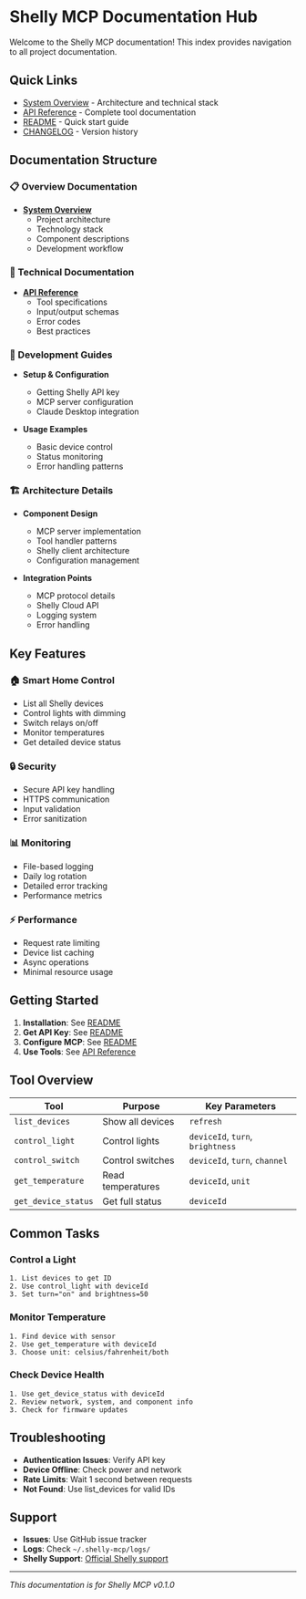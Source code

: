 # Shelly MCP Documentation Hub

Welcome to the Shelly MCP documentation! This index provides navigation to all project documentation.

## Quick Links

- [System Overview](./system-overview.md) - Architecture and technical stack
- [API Reference](./tech/api-reference.md) - Complete tool documentation
- [README](../README.md) - Quick start guide
- [CHANGELOG](../CHANGELOG.md) - Version history

## Documentation Structure

### 📋 Overview Documentation
- **[System Overview](./system-overview.md)**
  - Project architecture
  - Technology stack  
  - Component descriptions
  - Development workflow

### 🔧 Technical Documentation
- **[API Reference](./tech/api-reference.md)**
  - Tool specifications
  - Input/output schemas
  - Error codes
  - Best practices

### 📝 Development Guides
- **Setup & Configuration**
  - Getting Shelly API key
  - MCP server configuration
  - Claude Desktop integration

- **Usage Examples**
  - Basic device control
  - Status monitoring
  - Error handling patterns

### 🏗️ Architecture Details
- **Component Design**
  - MCP server implementation
  - Tool handler patterns
  - Shelly client architecture
  - Configuration management

- **Integration Points**
  - MCP protocol details
  - Shelly Cloud API
  - Logging system
  - Error handling

## Key Features

### 🏠 Smart Home Control
- List all Shelly devices
- Control lights with dimming
- Switch relays on/off
- Monitor temperatures
- Get detailed device status

### 🔒 Security
- Secure API key handling
- HTTPS communication
- Input validation
- Error sanitization

### 📊 Monitoring
- File-based logging
- Daily log rotation  
- Detailed error tracking
- Performance metrics

### ⚡ Performance
- Request rate limiting
- Device list caching
- Async operations
- Minimal resource usage

## Getting Started

1. **Installation**: See [README](../README.md#installation)
2. **Get API Key**: See [README](../README.md#getting-your-shelly-api-key)
3. **Configure MCP**: See [README](../README.md#configuring-with-claude-desktop)
4. **Use Tools**: See [API Reference](./tech/api-reference.md)

## Tool Overview

| Tool | Purpose | Key Parameters |
|------|---------|----------------|
| `list_devices` | Show all devices | `refresh` |
| `control_light` | Control lights | `deviceId`, `turn`, `brightness` |
| `control_switch` | Control switches | `deviceId`, `turn`, `channel` |
| `get_temperature` | Read temperatures | `deviceId`, `unit` |
| `get_device_status` | Get full status | `deviceId` |

## Common Tasks

### Control a Light
```
1. List devices to get ID
2. Use control_light with deviceId
3. Set turn="on" and brightness=50
```

### Monitor Temperature
```
1. Find device with sensor
2. Use get_temperature with deviceId  
3. Choose unit: celsius/fahrenheit/both
```

### Check Device Health
```
1. Use get_device_status with deviceId
2. Review network, system, and component info
3. Check for firmware updates
```

## Troubleshooting

- **Authentication Issues**: Verify API key
- **Device Offline**: Check power and network
- **Rate Limits**: Wait 1 second between requests
- **Not Found**: Use list_devices for valid IDs

## Support

- **Issues**: Use GitHub issue tracker
- **Logs**: Check `~/.shelly-mcp/logs/`
- **Shelly Support**: [Official Shelly support](https://www.shelly.cloud/support/)

---

*This documentation is for Shelly MCP v0.1.0*